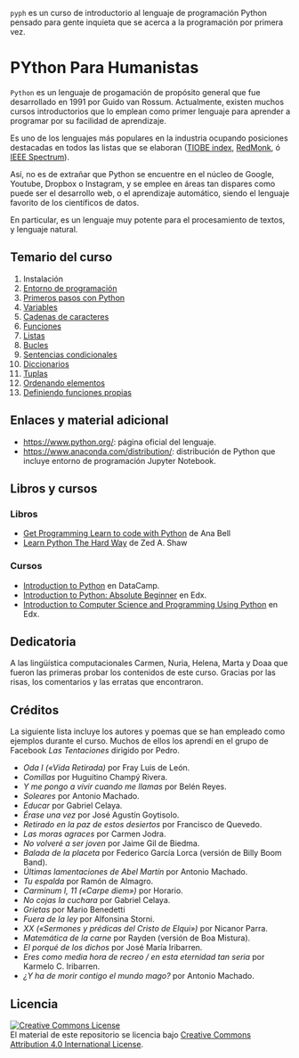 `pyph` es un curso de introductorio al lenguaje de programación Python pensado para gente inquieta que se acerca a la programación por primera vez.

PYthon Para Humanistas
======================

`Python` es un lenguaje de progamación de propósito general que fue desarrollado en 1991 por Guido van Rossum. Actualmente, existen muchos cursos introductorios que lo emplean como primer lenguaje para aprender a programar por su facilidad de aprendizaje.

Es uno de los lenguajes más populares en la industria ocupando posiciones destacadas en todos las listas que se elaboran ([TIOBE index](https://www.tiobe.com/tiobe-index/), [RedMonk](https://redmonk.com/sogrady/2018/08/10/language-rankings-6-18/), ó [IEEE Spectrum](https://spectrum.ieee.org/at-work/innovation/the-2018-top-programming-languages)).

Así, no es de extrañar que Python se encuentre en el núcleo de Google, Youtube, Dropbox o Instagram, y se emplee en áreas tan dispares como puede ser el desarrollo web, o el aprendizaje automático, siendo el lenguaje favorito de los científicos de datos.

En particular, es un lenguaje muy potente para el procesamiento de textos, y lenguaje natural.

Temario del curso
-----------------

1.  Instalación
2.  [Entorno de programación](001-Notebook-entorno-de-programacion.ipynb )
3.  [Primeros pasos con Python](002-Primeros-pasos-con-Python.ipynb)
4.  [Variables](003-Variables.ipynb)
5.  [Cadenas de caracteres](004-Cadenas-de-caracteres.ipynb)
6.  [Funciones](005-Funciones.ipynb)
7.  [Listas](006-Listas.ipynb)
8.  [Bucles](007-Bucles.ipynb)
9.  [Sentencias condicionales](008-Sentencias-condicionales.ipynb)
10. [Diccionarios](009-Diccionarios.ipynb)
11. [Tuplas](010-Tuplas.ipynb)
12. [Ordenando elementos](011-Ordenando-elementos.ipynb)
13. [Definiendo funciones propias](012-Definiendo-funciones-propias.ipynb)

Enlaces y material adicional
----------------------------

-   <https://www.python.org/>: página oficial del lenguaje.
-   <https://www.anaconda.com/distribution/>: distribución de Python que incluye entorno de programación Jupyter Notebook.


Libros y cursos
---------------

### Libros

-   [Get Programming Learn to code with Python](https://www.manning.com/books/get-programming) de Ana Bell
-   [Learn Python The Hard Way](https://www.souravsengupta.com/cds2015/python/LPTHW.pdf) de Zed A. Shaw

### Cursos

-   [Introduction to Python](https://www.datacamp.com/courses/intro-to-python-for-data-science) en DataCamp.
-   [Introduction to Python: Absolute Beginner](https://www.edx.org/es/course/introduction-to-python-absolute-beginner-3) en Edx.
-   [Introduction to Computer Science and Programming Using Python](https://www.edx.org/course/introduction-to-computer-science-and-programming-using-python-2) en Edx.

Dedicatoria
-----------

A las lingüística computacionales Carmen, Nuria, Helena, Marta y Doaa que fueron las primeras probar los contenidos de este curso. Gracias por las risas, los comentarios y las erratas que encontraron.

Créditos
--------

La siguiente lista incluye los autores y poemas que se han empleado como ejemplos durante el curso. Muchos de ellos los aprendí en el grupo de Facebook *Las Tentaciones* dirigido por Pedro.

-   *Oda I («Vida Retirada)* por Fray Luis de León.
-   *Comillas* por Huguitino Champý Rivera.
-   *Y me pongo a vivir cuando me llamas* por Belén Reyes.
-   *Soleares* por Antonio Machado.
-   *Educar* por Gabriel Celaya.
-   *Érase una vez* por José Agustín Goytisolo.
-   *Retirado en la paz de estos desiertos* por Francisco de Quevedo.
-   *Las moras agraces* por Carmen Jodra.
-   *No volveré a ser joven* por Jaime Gil de Biedma.
-   *Balada de la placeta* por Federico García Lorca (versión de Billy Boom Band).
-   *Últimas lamentaciones de Abel Martín* por Antonio Machado.
-   *Tu espalda* por Ramón de Almagro.
-   *Carminum I, 11 («Carpe diem»)* por Horario.
-   *No cojas la cuchara* por Gabriel Celaya.
-   *Grietas* por Mario Benedetti
-   *Fuera de la ley* por Alfonsina Storni.
-   *XX («Sermones y prédicas del Cristo de Elqui»)* por Nicanor Parra.
-   *Matemática de la carne* por Rayden (versión de Boa Mistura).
-   *El porqué de los dichos* por José María Iribarren.
-   *Eres como media hora de recreo / en esta eternidad tan seria* por Karmelo C. Iribarren.
-   *¿Y ha de morir contigo el mundo mago?* por Antonio Machado.

Licencia
--------

<a rel="license" href="http://creativecommons.org/licenses/by/4.0/"><img alt="Creative Commons License" style="border-width:0" src="https://i.creativecommons.org/l/by/4.0/88x31.png" /></a><br />El material de este repositorio se licencia bajo <a rel="license" href="http://creativecommons.org/licenses/by/4.0/">Creative Commons Attribution 4.0 International License</a>.
